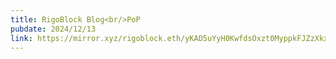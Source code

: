 ```yaml
---
title: RigoBlock Blog<br/>PoP
pubdate: 2024/12/13
link: https://mirror.xyz/rigoblock.eth/yKAD5uYyH0KwfdsOxzt0MyppkFJZzXkxAFeufPGVA2M
---
```

